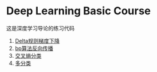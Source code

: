 # Deep Learning Basic Course

这是深度学习导论的练习代码

1. [Delta规则梯度下降](deltaRule.py)
2. [bp算法反向传播](backPropagation.py)
3. [交叉熵分类](CrossEntropy.py)
4. [多分类](multiClassification.py)
